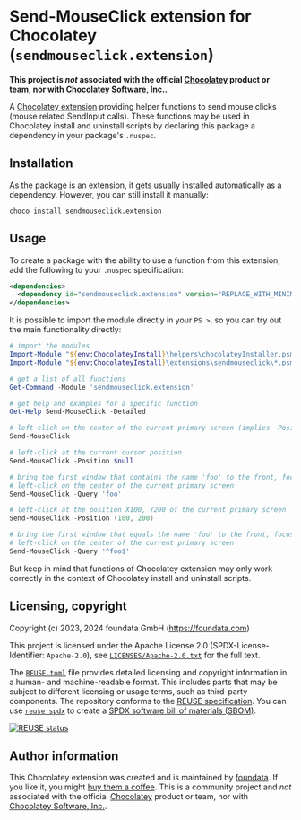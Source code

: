 # Send-MouseClick extension for Chocolatey (`sendmouseclick.extension`)

**This project is *not* associated with the official [Chocolatey](https://chocolatey.org/) product or team, nor with [Chocolatey Software, Inc.](https://chocolatey.org/contact/).**

A [Chocolatey extension](https://docs.chocolatey.org/en-us/features/extensions) providing helper functions to send mouse clicks (mouse related SendInput calls). These functions may be used in Chocolatey install and uninstall scripts by declaring this package a dependency in your package's `.nuspec`.


## Installation

As the package is an extension, it gets usually installed automatically as a dependency. However, you can still install it manually:

```console
choco install sendmouseclick.extension
```


## Usage

To create a package with the ability to use a function from this extension, add the following to your `.nuspec` specification:

```xml
<dependencies>
  <dependency id="sendmouseclick.extension" version="REPLACE_WITH_MINIMUM_VERSION_USUALLY_CURRENT_LATEST" />
</dependencies>
```

It is possible to import the module directly in your `PS >`, so you can try out the main functionality directly:

```powershell
# import the modules
Import-Module "${env:ChocolateyInstall}\helpers\chocolateyInstaller.psm1"
Import-Module "${env:ChocolateyInstall}\extensions\sendmouseclick\*.psm1"

# get a list of all functions
Get-Command -Module 'sendmouseclick.extension'

# get help and examples for a specific function
Get-Help Send-MouseClick -Detailed

# left-click on the center of the current primary screen (implies -Position 'Center')
Send-MouseClick

# left-click at the current cursor position
Send-MouseClick -Position $null

# bring the first window that contains the name 'foo' to the front, focus it and
# left-click on the center of the current primary screen
Send-MouseClick -Query 'foo'

# left-click at the position X100, Y200 of the current primary screen
Send-MouseClick -Position (100, 200)

# bring the first window that equals the name 'foo' to the front, focus it and
# left-click on the center of the current primary screen
Send-MouseClick -Query '^foo$'
```

But keep in mind that functions of Chocolatey extension may only work correctly in the context of Chocolatey install and uninstall scripts.


## Licensing, copyright

<!--REUSE-IgnoreStart-->
Copyright (c) 2023, 2024 foundata GmbH (https://foundata.com)

This project is licensed under the Apache License 2.0 (SPDX-License-Identifier: `Apache-2.0`), see [`LICENSES/Apache-2.0.txt`](LICENSES/Apache-2.0.txt) for the full text.

The [`REUSE.toml`](REUSE.toml) file provides detailed licensing and copyright information in a human- and machine-readable format. This includes parts that may be subject to different licensing or usage terms, such as third-party components. The repository conforms to the [REUSE specification](https://reuse.software/spec/). You can use [`reuse spdx`](https://reuse.readthedocs.io/en/latest/readme.html#cli) to create a [SPDX software bill of materials (SBOM)](https://en.wikipedia.org/wiki/Software_Package_Data_Exchange).
<!--REUSE-IgnoreEnd-->

[![REUSE status](https://api.reuse.software/badge/github.com/foundata/chocolatey-sendmouseclick.extension)](https://api.reuse.software/info/github.com/foundata/chocolatey-sendmouseclick.extension)


## Author information

This Chocolatey extension was created and is maintained by [foundata](https://foundata.com/). If you like it, you might [buy them a coffee](https://buy-me-a.coffee/chocolatey-sendmouseclick.extension/). This is a community project and *not* associated with the official [Chocolatey](https://chocolatey.org/) product or team, nor with [Chocolatey Software, Inc.](https://chocolatey.org/contact/).
